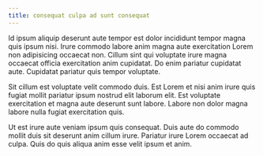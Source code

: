 ```yaml
---
title: consequat culpa ad sunt consequat
---
```


Id ipsum aliquip deserunt aute tempor est dolor incididunt tempor magna quis ipsum nisi. Irure commodo labore anim magna aute exercitation Lorem non adipisicing occaecat non. Cillum sint qui voluptate irure magna occaecat officia exercitation anim cupidatat. Do enim pariatur cupidatat aute. Cupidatat pariatur quis tempor voluptate.

Sit cillum est voluptate velit commodo duis. Est Lorem et nisi anim irure quis fugiat mollit pariatur ipsum nostrud elit laborum elit. Est voluptate exercitation et magna aute deserunt sunt labore. Labore non dolor magna labore nulla fugiat exercitation quis.

Ut est irure aute veniam ipsum quis consequat. Duis aute do commodo mollit duis sit deserunt anim cillum irure. Pariatur irure Lorem occaecat ad culpa. Quis do quis aliqua anim esse velit ipsum et anim.